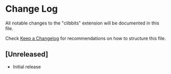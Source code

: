 # Change Log

All notable changes to the "clibbits" extension will be documented in this file.

Check [Keep a Changelog](http://keepachangelog.com/) for recommendations on how to structure this file.

## [Unreleased]

- Initial release